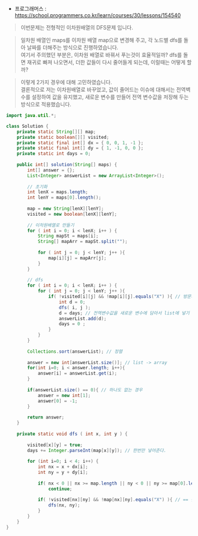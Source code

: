 - 프로그래머스 : https://school.programmers.co.kr/learn/courses/30/lessons/154540

> 이번문제는 전형적인 이차원배열의 DFS문제 입니다. <br>

> 일차원 배열인 maps를 이차원 배열 map으로 변경해 주고, 각 노드별 dfs를 돌아 날짜를 더해주는 방식으로 진행하였습니다. <br>
> 여기서 주의했던 부분은, 이차원 배열로 바꿔서 푸는것이 효율적일까? dfs를 돌면 재귀로 빠져 나오면서, 더한 값들이 다시 줄어들게 되는데, 이럴때는 어떻게 할까? <br>

> 이렇게 2가지 경우에 대해 고민하였습니다. <br>
> 결론적으로 저는 이차원배열로 바꾸었고, 값이 줄어드는 이슈에 대해서는 전역벽수를 설정하여 값을 유지했고, 새로운 변수를 만들어 전역 변수값을 저장해 두는 방식으로 적용했습니다. <br>



```java
import java.util.*;

class Solution {
    private static String[][] map;
    private static boolean[][] visited;
    private static final int[] dx = { 0, 0, 1, -1 };
    private static final int[] dy = { 1, -1, 0, 0 };
    private static int days = 0;
    
    public int[] solution(String[] maps) {
        int[] answer = {};
        List<Integer> answerList = new ArrayList<Integer>();
        
        // 초기화 
        int lenX = maps.length;
        int lenY = maps[0].length();
        
        map = new String[lenX][lenY];
        visited = new boolean[lenX][lenY];
        
        // 이차원배열로 만들기
        for ( int i = 0; i < lenX; i++ ) { 
            String mapSt = maps[i];
            String[] mapArr = mapSt.split("");
            
            for ( int j = 0; j < lenY; j++ ){
                map[i][j] = mapArr[j];
            }   
        }
        
        // dfs
        for ( int i = 0; i < lenX; i++ ) {
            for ( int j = 0; j < lenY; j++ ){
                if( !visited[i][j] && !map[i][j].equals("X") ){ // 방문가능한 경우
                    int d = 0;
                    dfs( i, j );
                    d = days; // 전역변수값을 새로운 변수에 담아서 list에 넣기 
                    answerList.add(d);
                    days = 0 ;
                }
            }
        }
        
        Collections.sort(answerList); // 정렬
        
        answer = new int[answerList.size()]; // list -> array
        for(int i=0; i < answer.length; i++){
            answer[i] = answerList.get(i);
        }
        
        if(answerList.size() == 0){ // 하나도 없는 경우
            answer = new int[1];
            answer[0] = -1;
        }
        
        return answer;
    }
    
    private static void dfs ( int x, int y ) {    
        
        visited[x][y] = true;
        days += Integer.parseInt(map[x][y]); // 한번만 넣어준다.
        
        for (int i=0; i < 4; i++) {
            int nx = x + dx[i];
            int ny = y + dy[i];
            
            if( nx < 0 || nx >= map.length || ny < 0 || ny >= map[0].length )
                continue;
            
            if( !visited[nx][ny] && !map[nx][ny].equals("X") ){ // == 참조비교, equals는 값비교
                dfs(nx, ny);
            }
        }
    }
}
```
